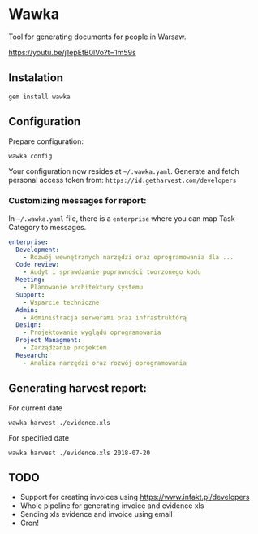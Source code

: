# Wawka

Tool for generating documents for people in Warsaw.

https://youtu.be/j1epEtB0lVo?t=1m59s

## Instalation

```
gem install wawka
```

## Configuration

Prepare configuration:

```
wawka config
```

Your configuration now resides at `~/.wawka.yaml`. Generate and fetch personal access token from: `https://id.getharvest.com/developers`

### Customizing messages for report:

In `~/.wawka.yaml` file, there is a `enterprise` where you can map Task Category to messages.

```YAML
enterprise:
  Development:
    - Rozwój wewnętrznych narzędzi oraz oprogramowania dla ...
  Code review:
    - Audyt i sprawdzanie poprawności tworzonego kodu
  Meeting:
    - Planowanie architektury systemu
  Support:
    - Wsparcie techniczne
  Admin:
    - Administracja serwerami oraz infrastruktórą
  Design:
    - Projektowanie wyglądu oprogramowania
  Project Managment:
    - Zarządzanie projektem
  Research:
    - Analiza narzędzi oraz rozwój oprogramowania
```

## Generating harvest report:

For current date
```
wawka harvest ./evidence.xls
```

For specified date

```
wawka harvest ./evidence.xls 2018-07-20
```

## TODO

- Support for creating invoices using https://www.infakt.pl/developers
- Whole pipeline for generating invoice and evidence xls
- Sending xls evidence and invoice using email
- Cron!
